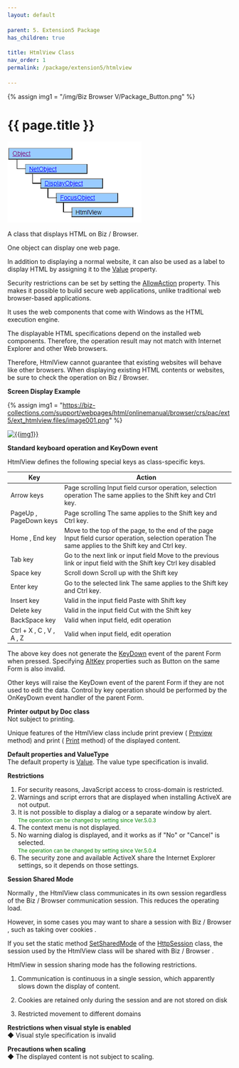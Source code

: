 ```yaml
---
layout: default

parent: 5. Extension5 Package
has_children: true

title: HtmlView Class
nav_order: 1
permalink: /package/extension5/htmlview

---
```

{% assign img1 = "/img/Biz Browser V/Package_Button.png" %}


# {{ page.title }}

<a href="/img/Package/Ext5-HtmlView.PNG" target="_blank">
<img src="/img/Package/Ext5-HtmlView.PNG" alt="login image"></a>

A class that displays HTML on Biz / Browser.

One object can display one web page.

In addition to displaying a normal website, it can also be used as a label to display HTML by assigning it to the  <a href="/package/extension5/htmlview/properties/value">Value</a> property.

Security restrictions can be set by setting the <a href="/package/extension5/htmlview/properties/allowaction">AllowAction</a> property. This makes it possible to build secure web applications, unlike traditional web browser-based applications.

It uses the web components that come with Windows as the HTML execution engine.

The displayable HTML specifications depend on the installed web components. Therefore, the operation result may not match with Internet Explorer and other Web browsers.

Therefore, HtmlView cannot guarantee that existing websites will behave like other browsers. When displaying existing HTML contents or websites, be sure to check the operation on Biz / Browser.

**Screen Display Example**

{% assign img1 = "https://biz-collections.com/support/webpages/html/onlinemanual/browser/crs/pac/ext5/ext_htmlview.files/image001.png" %}

<a href="{{ img1 }}" target="_blank"> <img src="{{ img1 }}" alt="{{img1}}"></a>


**Standard keyboard operation and KeyDown event**

HtmlView defines the following special keys as class-specific keys.

| Key                      | Action                                                                                                                                                |
|--------------------------|-------------------------------------------------------------------------------------------------------------------------------------------------------|
| Arrow keys               | Page scrolling Input field cursor operation, selection operation The same applies to the Shift key and Ctrl key.                                      |
| PageUp , PageDown keys   | Page scrolling The same applies to the Shift key and Ctrl key.                                                                                        |
| Home , End key           | Move to the top of the page, to the end of the page Input field cursor operation, selection operation The same applies to the Shift key and Ctrl key. |
| Tab key                  | Go to the next link or input field Move to the previous link or input field with the Shift key Ctrl key disabled                                      |
| Space key                | Scroll down Scroll up with the Shift key                                                                                                              |
| Enter key                | Go to the selected link The same applies to the Shift key and Ctrl key.                                                                               |
| Insert key               | Valid in the input field Paste with Shift key                                                                                                         |
| Delete key               | Valid in the input field Cut with the Shift key                                                                                                       |
| BackSpace key            | Valid when input field, edit operation                                                                                                                |
| Ctrl + X , C , V , A , Z | Valid when input field, edit operation                                                                                                                |

The above key does not generate the <a href="/package/standard/form/events/keydown">KeyDown</a> event of the parent Form when pressed. Specifying <a href="/package/standard/button/properties/altkey">AltKey</a> properties such as Button on the same Form is also invalid.

Other keys will raise the KeyDown event of the parent Form if they are not used to edit the data. Control by key operation should be performed by the OnKeyDown event handler of the parent Form.

**Printer output by Doc class**<br>
Not subject to printing.

Unique features of the HtmlView class include print preview ( <a href="/package/extension5/htmlview/methods/preview">Preview</a> method) and print ( <a href="/package/extension5/htmlview/methods/print">Print</a> method) of the displayed content.

**Default properties and ValueType**<br>
The default property is  <a href="/package/extension5/htmlview/properties/value">Value</a>. The value type specification is invalid.


**Restrictions**<br>
1. For security reasons, JavaScript access to cross-domain is restricted.<br>
2. Warnings and script errors that are displayed when installing ActiveX are not output.<br>
3. It is not possible to display a dialog or a separate window by alert. <br><small><span style="color:green">The operation can be changed by setting since Ver.5.0.3</span></small><br>
4. The context menu is not displayed.<br>
5. No warning dialog is displayed, and it works as if "No" or "Cancel" is selected.<br><small><span style="color:green">The operation can be changed by setting since Ver.5.0.4</span></small><br>
6. The security zone and available ActiveX share the Internet Explorer settings, so it depends on those settings.

**Session Shared Mode**<br>
 
Normally , the HtmlView class communicates in its own session regardless of the Biz / Browser communication session. This reduces the operating load.

However, in some cases you may want to share a session with Biz / Browser , such as taking over cookies .

If you set the static method  <a href="/package/httppackage/httpsession/methods/setsharedmode">SetSharedMode</a> of the  <a href="/package/httppackage/httpsession">HttpSession</a> class, the session used by the HtmlView class will be shared with Biz / Browser .

HtmlView in session sharing mode has the following restrictions.

1. Communication is continuous in a single session, which apparently slows down the display of content.

2. Cookies are retained only during the session and are not stored on disk

3. Restricted movement to different domains

**Restrictions when visual style is enabled**<br>
◆ Visual style specification is invalid

**Precautions when scaling**<br>
◆ The displayed content is not subject to scaling.